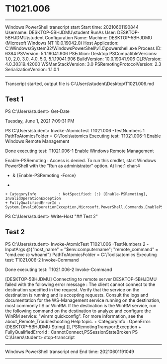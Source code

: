# T1021.006
**********************
Windows PowerShell transcript start
Start time: 20210601190844
Username: DESKTOP-5BHJDMU\student
RunAs User: DESKTOP-5BHJDMU\student
Configuration Name: 
Machine: DESKTOP-5BHJDMU (Microsoft Windows NT 10.0.19042.0)
Host Application: C:\Windows\System32\WindowsPowerShell\v1.0\powershell.exe
Process ID: 6384
PSVersion: 5.1.19041.906
PSEdition: Desktop
PSCompatibleVersions: 1.0, 2.0, 3.0, 4.0, 5.0, 5.1.19041.906
BuildVersion: 10.0.19041.906
CLRVersion: 4.0.30319.42000
WSManStackVersion: 3.0
PSRemotingProtocolVersion: 2.3
SerializationVersion: 1.1.0.1
**********************
Transcript started, output file is C:\Users\student\Desktop\T1021.006.md

## Test 1
PS C:\Users\student> Get-Date

Tuesday, June 1, 2021 7:09:31 PM


PS C:\Users\student> Invoke-AtomicTest T1021.006 -TestNumbers 1
PathToAtomicsFolder = C:\Tools\atomics
Executing test:
T1021.006-1 Enable Windows Remote Management

Done executing test:
T1021.006-1 Enable Windows Remote Management

Enable-PSRemoting : Access is denied. To run this cmdlet, start Windows PowerShell with the "Run as administrator"
option.
At line:1 char:4
+ & {Enable-PSRemoting -Force}
+    ~~~~~~~~~~~~~~~~~~~~~~~~
    + CategoryInfo          : NotSpecified: (:) [Enable-PSRemoting], InvalidOperationException
    + FullyQualifiedErrorId : System.InvalidOperationException,Microsoft.PowerShell.Commands.EnablePSRemotingCommand

PS C:\Users\student> Write-Host "## Test 2"

## Test 2
PS C:\Users\student> Invoke-AtomicTest T1021.006 -TestNumbers 2 -InputArgs @{"host_name" = "$env:computername"; "remote_command" = "cmd.exe /c whoami"}
PathToAtomicsFolder = C:\Tools\atomics
Executing test:
T1021.006-2 Invoke-Command

Done executing test:
T1021.006-2 Invoke-Command

[DESKTOP-5BHJDMU] Connecting to remote server DESKTOP-5BHJDMU failed with the following error message : The client
cannot connect to the destination specified in the request. Verify that the service on the destination is running and
is accepting requests. Consult the logs and documentation for the WS-Management service running on the destination,
most commonly IIS or WinRM. If the destination is the WinRM service, run the following command on the destination to
analyze and configure the WinRM service: "winrm quickconfig". For more information, see the
about_Remote_Troubleshooting Help topic.
    + CategoryInfo          : OpenError: (DESKTOP-5BHJDMU:String) [], PSRemotingTransportException
    + FullyQualifiedErrorId : CannotConnect,PSSessionStateBroken
PS C:\Users\student> stop-transcript
**********************
Windows PowerShell transcript end
End time: 20210601191049
**********************
